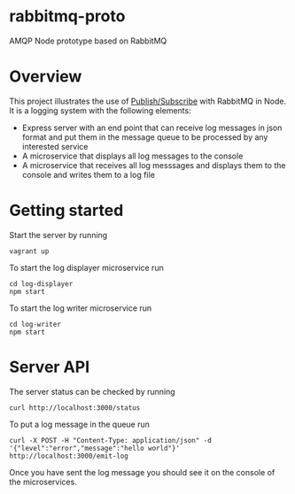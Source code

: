 rabbitmq-proto
==============

AMQP Node prototype based on RabbitMQ

# Overview

This project illustrates the use of [Publish/Subscribe](https://www.rabbitmq.com/tutorials/tutorial-three-python.html) with RabbitMQ in Node.  It is a logging system with the following elements:

* Express server with an end point that can receive log messages in json format and put them in the message queue to be processed by any interested service
* A microservice that displays all log messages to the console
* A microservice that receives all log messsages and displays them to the console and writes them to a log file


# Getting started

Start the server by running
```
vagrant up
```
To start the log displayer microservice run

```
cd log-displayer
npm start
```
To start the log writer microservice run
```
cd log-writer
npm start
```

# Server API

The server status can be checked by running
```
curl http://localhost:3000/status
```

To put a log message in the queue run
```
curl -X POST -H "Content-Type: application/json" -d '{"level":"error","message":"hello world"}' http://localhost:3000/emit-log
```
Once you have sent the log message you should see it on the console of the microservices.
